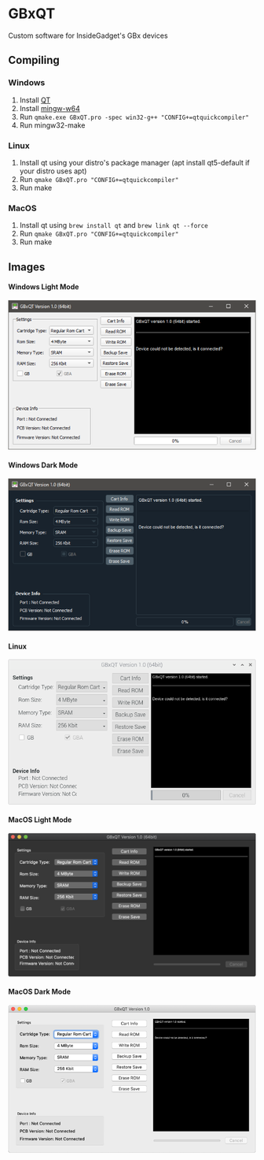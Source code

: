 
# GBxQT
 Custom software for InsideGadget's GBx devices
 
## Compiling

### Windows
1. Install [QT](https://www.qt.io/download-open-source)
2. Install [mingw-w64](http://mingw-w64.org/)
3. Run `qmake.exe GBxQT.pro -spec win32-g++ "CONFIG+=qtquickcompiler"`
4. Run mingw32-make

### Linux
1. Install qt using your distro's package manager (apt install qt5-default if your distro uses apt)
2. Run `qmake GBxQT.pro "CONFIG+=qtquickcompiler"`
3. Run make

### MacOS
1. Install qt using `brew install qt` and `brew link qt --force`
2. Run `qmake GBxQT.pro "CONFIG+=qtquickcompiler"`
3. Run make

## Images

#### Windows Light Mode
![](GBxQT-Windows-Light.png)

#### Windows Dark Mode
![](GBxQT-Windows-Dark.png)

#### Linux
![](GBxQT-Linux.png)

#### MacOS Light Mode
![](GBxQT-MacOS-Dark.png)

#### MacOS Dark Mode
![](GBxQT-MacOS-Light.png)